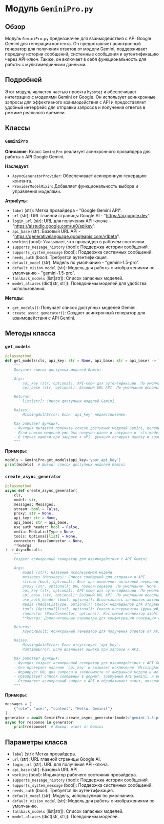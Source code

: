 # Модуль `GeminiPro.py`

## Обзор

Модуль `GeminiPro.py` предназначен для взаимодействия с API Google Gemini для генерации контента. Он предоставляет асинхронный генератор для получения ответов от модели Gemini, поддерживает передачу истории сообщений, системные сообщения и аутентификацию через API-ключ. Также, он включает в себя функциональность для работы с мультимедийными данными.

## Подробней

Этот модуль является частью проекта `hypotez` и обеспечивает интеграцию с моделями Gemini от Google. Он использует асинхронные запросы для эффективного взаимодействия с API и предоставляет удобный интерфейс для отправки запросов и получения ответов в режиме реального времени.

## Классы

### `GeminiPro`

**Описание**: Класс `GeminiPro` реализует асинхронного провайдера для работы с API Google Gemini.

**Наследует**:
- `AsyncGeneratorProvider`: Обеспечивает асинхронную генерацию контента.
- `ProviderModelMixin`: Добавляет функциональность выбора и управления моделями.

**Атрибуты**:
- `label` (str): Метка провайдера - "Google Gemini API".
- `url` (str): URL главной страницы Google AI - "https://ai.google.dev".
- `login_url` (str): URL для получения API-ключа - "https://aistudio.google.com/u/0/apikey".
- `api_base` (str): Базовый URL API - "https://generativelanguage.googleapis.com/v1beta".
- `working` (bool): Указывает, что провайдер в рабочем состоянии.
- `supports_message_history` (bool): Поддержка истории сообщений.
- `supports_system_message` (bool): Поддержка системных сообщений.
- `needs_auth` (bool): Требуется аутентификация.
- `default_model` (str): Модель по умолчанию - "gemini-1.5-pro".
- `default_vision_model` (str): Модель для работы с изображениями по умолчанию - "gemini-1.5-pro".
- `fallback_models` (list[str]): Список запасных моделей.
- `model_aliases` (dict[str, str]): Псевдонимы моделей для удобства использования.

**Методы**:
- `get_models()`: Получает список доступных моделей Gemini.
- `create_async_generator()`: Создает асинхронный генератор для взаимодействия с API Gemini.

## Методы класса

### `get_models`

```python
@classmethod
def get_models(cls, api_key: str = None, api_base: str = api_base) -> list[str]:
    """
    Получает список доступных моделей Gemini.

    Args:
        api_key (str, optional): API-ключ для аутентификации. По умолчанию `None`.
        api_base (str, optional): Базовый URL API. По умолчанию используется значение атрибута класса `api_base`.

    Returns:
        list[str]: Список доступных моделей Gemini.

    Raises:
        MissingAuthError: Если `api_key` недействителен.

    Как работает функция:
    - Функция пытается получить список доступных моделей Gemini, используя предоставленный `api_key`.
    - Если список моделей уже был получен ранее и сохранен в `cls.models`, функция возвращает сохраненный список.
    - В случае ошибки при запросе к API, функция логирует ошибку и возвращает список запасных моделей (`cls.fallback_models`).
    """
```

**Примеры**:
```python
models = GeminiPro.get_models(api_key='your_api_key')
print(models)  # Вывод: список доступных моделей Gemini
```

### `create_async_generator`

```python
@classmethod
async def create_async_generator(
    cls,
    model: str,
    messages: Messages,
    stream: bool = False,
    proxy: str = None,
    api_key: str = None,
    api_base: str = api_base,
    use_auth_header: bool = False,
    media: MediaListType = None,
    tools: Optional[list] = None,
    connector: BaseConnector = None,
    **kwargs
) -> AsyncResult:
    """
    Создает асинхронный генератор для взаимодействия с API Gemini.

    Args:
        model (str): Название используемой модели.
        messages (Messages): Список сообщений для отправки в API.
        stream (bool, optional): Флаг для включения потоковой передачи. По умолчанию `False`.
        proxy (str, optional): URL прокси-сервера. По умолчанию `None`.
        api_key (str, optional): API-ключ для аутентификации. По умолчанию `None`.
        api_base (str, optional): Базовый URL API. По умолчанию используется значение атрибута класса `api_base`.
        use_auth_header (bool, optional): Использовать заголовок авторизации. По умолчанию `False`.
        media (MediaListType, optional): Список медиафайлов для отправки. По умолчанию `None`.
        tools (Optional[list], optional): Список инструментов (функций), которые можно использовать. По умолчанию `None`.
        connector (BaseConnector, optional): Кастомный коннектор aiohttp. По умолчанию `None`.
        **kwargs: Дополнительные параметры для конфигурации генерации контента.

    Returns:
        AsyncResult: Асинхронный генератор для получения ответов от API.

    Raises:
        MissingAuthError: Если отсутствует `api_key`.
        RuntimeError: Если возникает ошибка при запросе к API.

    Как работает функция:
    - Функция создает асинхронный генератор для взаимодействия с API Gemini.
    - Она проверяет наличие `api_key` и вызывает исключение `MissingAuthError`, если ключ отсутствует.
    - Формирует URL для запроса в зависимости от выбранной модели и метода (stream или generateContent).
    - Преобразует список сообщений в формат, требуемый API Gemini, и включает медиафайлы, если они предоставлены.
    - Отправляет асинхронный запрос к API и обрабатывает ответ, возвращая результаты в виде асинхронного генератора.
    """
```

**Примеры**:
```python
messages = [
    {"role": "user", "content": "Hello, Gemini!"}
]
generator = await GeminiPro.create_async_generator(model='gemini-1.5-pro', messages=messages, api_key='your_api_key')
async for response in generator:
    print(response)  # Вывод: ответ от Gemini
```

## Параметры класса

- `label` (str): Метка провайдера.
- `url` (str): URL главной страницы Google AI.
- `login_url` (str): URL для получения API-ключа.
- `api_base` (str): Базовый URL API.
- `working` (bool): Индикатор рабочего состояния провайдера.
- `supports_message_history` (bool): Поддержка истории сообщений.
- `supports_system_message` (bool): Поддержка системных сообщений.
- `needs_auth` (bool): Требуется ли аутентификация.
- `default_model` (str): Модель, используемая по умолчанию.
- `default_vision_model` (str): Модель для работы с изображениями по умолчанию.
- `fallback_models` (list[str]): Список запасных моделей.
- `model_aliases` (dict[str, str]): Псевдонимы моделей.